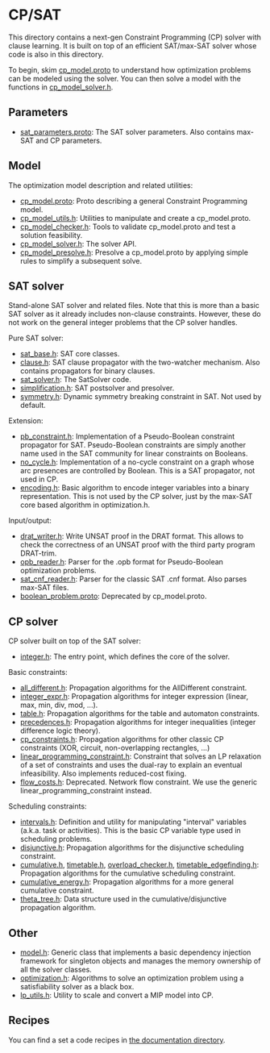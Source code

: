 # CP/SAT

This directory contains a next-gen Constraint Programming (CP) solver with
clause learning. It is built on top of an efficient SAT/max-SAT solver whose
code is also in this directory.

To begin, skim
[cp_model.proto](../sat/cp_model.proto) to
understand how optimization problems can be modeled using the solver. You can
then solve a model with the functions in
[cp_model_solver.h](../sat/cp_model_solver.h).


## Parameters

*   [sat_parameters.proto](../sat/sat_parameters.proto):
    The SAT solver parameters. Also contains max-SAT and CP parameters.

## Model

The optimization model description and related utilities:

*   [cp_model.proto](../sat/cp_model.proto):
    Proto describing a general Constraint Programming model.
*   [cp_model_utils.h](../sat/cp_model_utils.h):
    Utilities to manipulate and create a cp_model.proto.
*   [cp_model_checker.h](../sat/cp_model_checker.h):
    Tools to validate cp_model.proto and test a solution feasibility.
*   [cp_model_solver.h](../sat/cp_model_solver.h):
    The solver API.
*   [cp_model_presolve.h](../sat/cp_model_presolve.h):
    Presolve a cp_model.proto by applying simple rules to simplify a subsequent
    solve.

## SAT solver

Stand-alone SAT solver and related files. Note that this is more than a basic
SAT solver as it already includes non-clause constraints. However, these do not
work on the general integer problems that the CP solver handles.

Pure SAT solver:

*   [sat_base.h](../sat/sat_base.h): SAT
    core classes.
*   [clause.h](../sat/clause.h): SAT clause
    propagator with the two-watcher mechanism. Also contains propagators for
    binary clauses.
*   [sat_solver.h](../sat/sat_solver.h):
    The SatSolver code.
*   [simplification.h](../sat/simplification.h):
    SAT postsolver and presolver.
*   [symmetry.h](../sat/symmetry.h):
    Dynamic symmetry breaking constraint in SAT. Not used by default.

Extension:

*   [pb_constraint.h](../sat/pb_constraint.h):
    Implementation of a Pseudo-Boolean constraint propagator for SAT.
    Pseudo-Boolean constraints are simply another name used in the SAT community
    for linear constraints on Booleans.
*   [no_cycle.h](../sat/no_cycle.h):
    Implementation of a no-cycle constraint on a graph whose arc presences are
    controlled by Boolean. This is a SAT propagator, not used in CP.
*   [encoding.h](../sat/encoding.h): Basic
    algorithm to encode integer variables into a binary representation. This is
    not used by the CP solver, just by the max-SAT core based algorithm in
    optimization.h.

Input/output:

*   [drat_writer.h](../sat/drat_writer.h):
    Write UNSAT proof in the DRAT format. This allows to check the correctness
    of an UNSAT proof with the third party program DRAT-trim.
*   [opb_reader.h](../sat/opb_reader.h):
    Parser for the .opb format for Pseudo-Boolean optimization problems.
*   [sat_cnf_reader.h](../sat/sat_cnf_reader.h):
    Parser for the classic SAT .cnf format. Also parses max-SAT files.
*   [boolean_problem.proto](../sat/boolean_problem.proto):
    Deprecated by cp_model.proto.

## CP solver

CP solver built on top of the SAT solver:

*   [integer.h](../sat/integer.h): The
    entry point, which defines the core of the solver.

Basic constraints:

*   [all_different.h](../sat/all_different.h):
    Propagation algorithms for the AllDifferent constraint.
*   [integer_expr.h](../sat/integer_expr.h):
    Propagation algorithms for integer expression (linear, max, min, div, mod,
    ...).
*   [table.h](../sat/table.h): Propagation
    algorithms for the table and automaton constraints.
*   [precedences.h](../sat/precedences.h):
    Propagation algorithms for integer inequalities (integer difference logic
    theory).
*   [cp_constraints.h](../sat/cp_constraints.h):
    Propagation algorithms for other classic CP constraints (XOR, circuit,
    non-overlapping rectangles, ...)
*   [linear_programming_constraint.h](../sat/linear_programming_constraint.h):
    Constraint that solves an LP relaxation of a set of constraints and uses the
    dual-ray to explain an eventual infeasibility. Also implements reduced-cost
    fixing.
*   [flow_costs.h](../sat/flow_costs.h):
    Deprecated. Network flow constraint. We use the generic
    linear_programming_constraint instead.

Scheduling constraints:

*   [intervals.h](../sat/intervals.h):
    Definition and utility for manipulating "interval" variables (a.k.a. task or
    activities). This is the basic CP variable type used in scheduling problems.
*   [disjunctive.h](../sat/disjunctive.h):
    Propagation algorithms for the disjunctive scheduling constraint.
*   [cumulative.h](../sat/cumulative.h),
    [timetable.h](../sat/timetable.h),
    [overload_checker.h](../sat/overload_checker.h),
    [timetable_edgefinding.h](../sat/timetable_edgefinding.h):
    Propagation algorithms for the cumulative scheduling constraint.
*   [cumulative_energy.h](../sat/cumulative_energy.h):
    Propagation algorithms for a more general cumulative constraint.
*   [theta_tree.h](../sat/theta_tree.h):
    Data structure used in the cumulative/disjunctive propagation algorithm.

## Other

*   [model.h](../sat/model.h): Generic
    class that implements a basic dependency injection framework for singleton
    objects and manages the memory ownership of all the solver classes.
*   [optimization.h](../sat/optimization.h):
    Algorithms to solve an optimization problem using a satisfiability solver as
    a black box.
*   [lp_utils.h](../sat/lp_utils.h):
    Utility to scale and convert a MIP model into CP.

## Recipes

You can find a set a code recipes in
[the documentation directory](doc/README.md).
